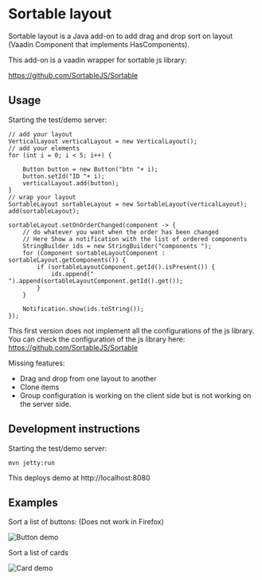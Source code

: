 # Sortable layout

Sortable layout is a Java add-on to add drag and drop sort on layout (Vaadin Component that implements HasComponents).

This add-on is a vaadin wrapper for sortable js library:

https://github.com/SortableJS/Sortable

## Usage

Starting the test/demo server:
```
// add your layout
VerticalLayout verticalLayout = new VerticalLayout();
// add your elements
for (int i = 0; i < 5; i++) {

    Button button = new Button("btn "+ i);
    button.setId("ID "+ i);
    verticalLayout.add(button);
}
// wrap your layout
SortableLayout sortableLayout = new SortableLayout(verticalLayout);
add(sortableLayout);

sortableLayout.setOnOrderChanged(component -> {
    // do whatever you want when the order has been changed
    // Here Show a notification with the list of ordered components
    StringBuilder ids = new StringBuilder("components ");
    for (Component sortableLayoutComponent : sortableLayout.getComponents()) {
        if (sortableLayoutComponent.getId().isPresent()) {
            ids.append(" ").append(sortableLayoutComponent.getId().get());
        }
    }

    Notification.show(ids.toString());
});
```

This first version does not implement all the configurations of the js library.
You can check the configuration of the js library here:
https://github.com/SortableJS/Sortable

Missing features:
* Drag and drop from one layout to another
* Clone items
* Group configuration is working on the client side but is not working on the server side.


## Development instructions

Starting the test/demo server:
```
mvn jetty:run
```

This deploys demo at http://localhost:8080

## Examples
Sort a list of buttons: (Does not work in Firefox)

![Button demo](sortable-layout.gif)

Sort a list of cards

![Card demo](sortable-card-demo.gif)
